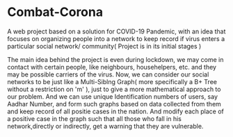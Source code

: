 # Combat-Corona
A web project based on a solution for COVID-19 Pandemic, with an idea that focuses on organizing people into a network  to keep record if virus enters a particular social network/ community( Project is in its initial stages )

The main idea behind the project is even during lockdown, we may come in contact with certain people, like neighbours, househelpers, etc. and they may be possible carriers of the virus. Now, we can consider our social networks to be just like a Multi-Siblng Graph( more specifically a B+ Tree without a restriction on 'm' ), just to give a more mathematical approach to our problem.
And we can use unique Identification numbers of users, say Aadhar Number, and form such graphs based on data collected from them and keep record of all positie cases in the nation. And modify each place of a positive case in the graph such that all those who fall in his network,directly or indirectly, get a warning that they are vulnerable. 
